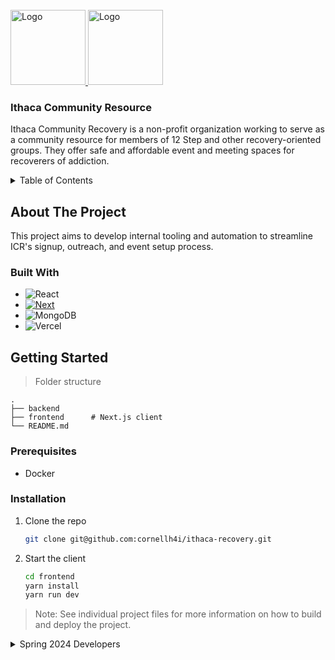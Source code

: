 <!-- PROJECT LOGO -->
<br />
<div>
  <a href="https://github.com/github_username/repo_name">
    <img src="https://chambermaster.blob.core.windows.net/images/members/1313/4585/MemLogo_Ithaca%20Community%20Recovery.png" alt="Logo" width="120" height="120">
    <img src="https://www.ithacacommunityrecovery.org/wp-content/uploads/cropped-new_logo_4.png" alt="Logo" width="120" height="120">
  </a>

<h3>Ithaca Community Resource</h3>

  <p >
    Ithaca Community Recovery is a non-profit organization working to serve as a community resource for members of 12 Step and other recovery-oriented groups. They offer safe and affordable event and meeting spaces for recoverers of addiction.
    <br />    
  </p>
</div>



<!-- TABLE OF CONTENTS -->
<details>
  <summary>Table of Contents</summary>
  <ol>
    <li>
      <a href="#about-the-project">About The Project</a>
      <ul>
        <li><a href="#built-with">Built With</a></li>
      </ul>
    </li>
    <li>
      <a href="#getting-started">Getting Started</a>
      <ul>
        <li><a href="#prerequisites">Prerequisites</a></li>
        <li><a href="#installation">Installation</a></li>
      </ul>
    </li>
  </ol>
</details>



<!-- ABOUT THE PROJECT -->
## About The Project
This project aims to develop internal tooling and automation to streamline ICR's signup, outreach, and event setup process.

### Built With

* ![React](https://img.shields.io/badge/react-%2320232a.svg?style=for-the-badge&logo=react&logoColor=%2361DAFB)
* [![Next][Next.js]][Next-url]
* ![MongoDB](https://img.shields.io/badge/MongoDB-%234ea94b.svg?style=for-the-badge&logo=mongodb&logoColor=white)
* ![Vercel](https://img.shields.io/badge/vercel-%23000000.svg?style=for-the-badge&logo=vercel&logoColor=white)

<!-- GETTING STARTED -->
## Getting Started


> Folder structure 

    .
    ├── backend       
    ├── frontend      # Next.js client
    └── README.md

### Prerequisites
* Docker

### Installation

1. Clone the repo
   ```sh
   git clone git@github.com:cornellh4i/ithaca-recovery.git
   ```
2. Start the client
   ```sh
   cd frontend
   yarn install
   yarn run dev
   ```

> Note: See individual project files for more information on how to build and deploy the project.

<!-- Developers -->
<details>
  <summary>Spring 2024 Developers</summary>

  - Tech Lead: Joseph Ugarte
  - Mohammad Islam
  - Sophie L Wang
  - Sneha Rajaraman
  - Sanya Mahajan
  - Srija Ghosh
</details>

<!-- MARKDOWN LINKS & IMAGES -->
<!-- https://www.markdownguide.org/basic-syntax/#reference-style-links -->
[Next.js]: https://img.shields.io/badge/next.js-000000?style=for-the-badge&logo=nextdotjs&logoColor=white
[Next-url]: https://nextjs.org/
[React.js]: https://img.shields.io/badge/React-20232A?style=for-the-badge&logo=react&logoColor=61DAFB
[React-url]: https://reactjs.org/
[Prisma.io]: https://img.shields.io/badge/Prisma-3982CE?style=for-the-badge&logo=Prisma&logoColor=white
[Express.js]: https://img.shields.io/badge/express.js-%23404d59.svg?style=for-the-badge&logo=express&logoColor=%2361DAFB
[Express-url]: https://expressjs.com/
[Prisma-url]: https://www.prisma.io/
